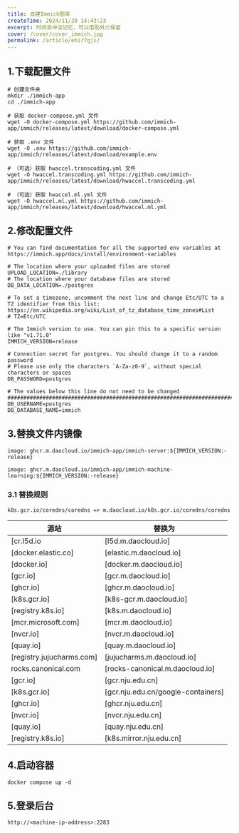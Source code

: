 ```yaml
---
title: 自建Immich图库
createTime: 2024/11/20 14:43:23
excerpt: 时间会冲淡记忆，可以借助外力保留
cover: /cover/cover_immich.jpg
permalink: /article/ehir7gjs/
---
```



## 1.下载配置文件

```shell :collapsed-lines=20
# 创建文件夹
mkdir ./immich-app
cd ./immich-app

# 获取 docker-compose.yml 文件
wget -O docker-compose.yml https://github.com/immich-app/immich/releases/latest/download/docker-compose.yml

# 获取 .env 文件
wget -O .env https://github.com/immich-app/immich/releases/latest/download/example.env

# （可选）获取 hwaccel.transcoding.yml 文件
wget -O hwaccel.transcoding.yml https://github.com/immich-app/immich/releases/latest/download/hwaccel.transcoding.yml

# （可选）获取 hwaccel.ml.yml 文件
wget -O hwaccel.ml.yml https://github.com/immich-app/immich/releases/latest/download/hwaccel.ml.yml

```

## 2.修改配置文件
```shell :collapsed-lines=20
# You can find documentation for all the supported env variables at https://immich.app/docs/install/environment-variables

# The location where your uploaded files are stored
UPLOAD_LOCATION=./library
# The location where your database files are stored
DB_DATA_LOCATION=./postgres

# To set a timezone, uncomment the next line and change Etc/UTC to a TZ identifier from this list: https://en.wikipedia.org/wiki/List_of_tz_database_time_zones#List
# TZ=Etc/UTC

# The Immich version to use. You can pin this to a specific version like "v1.71.0"
IMMICH_VERSION=release

# Connection secret for postgres. You should change it to a random password
# Please use only the characters `A-Za-z0-9`, without special characters or spaces
DB_PASSWORD=postgres

# The values below this line do not need to be changed
###################################################################################
DB_USERNAME=postgres
DB_DATABASE_NAME=immich

```

## 3.替换文件内镜像
```shell :collapsed-lines=20
image: ghcr.m.daocloud.io/immich-app/immich-server:${IMMICH_VERSION:-release}

image: ghcr.m.daocloud.io/immich-app/immich-machine-learning:${IMMICH_VERSION:-release}

```
### 3.1 替换规则

```shell
k8s.gcr.io/coredns/coredns => m.daocloud.io/k8s.gcr.io/coredns/coredns 

```
| 源站         | 替换为               |
| ---------- | ----------------- |
| [cr.l5d.io | [l5d.m.daocloud.io] |
| [docker.elastic.co] | [elastic.m.daocloud.io] |
| [docker.io] | [docker.m.daocloud.io]|
| [gcr.io] | [gcr.m.daocloud.io]|
| [ghcr.io] | [ghcr.m.daocloud.io] |
| [k8s.gcr.io] | [k8s-gcr.m.daocloud.io]|
| [registry.k8s.io] | [k8s.m.daocloud.io]|
| [mcr.microsoft.com] | [mcr.m.daocloud.io] |
| [nvcr.io] | [nvcr.m.daocloud.io] |
| [quay.io]| [quay.m.daocloud.io]|
| [registry.jujucharms.com] | [jujucharms.m.daocloud.io] |
| rocks.canonical.com | [rocks-canonical.m.daocloud.io] |
| [gcr.io] | [gcr.nju.edu.cn] |
| [k8s.gcr.io] | [gcr.nju.edu.cn/google-containers] |
| [ghcr.io]| [ghcr.nju.edu.cn] |
| [nvcr.io] | [nvcr.nju.edu.cn] |
| [quay.io]| [quay.nju.edu.cn] |
| [registry.k8s.io] | [k8s.mirror.nju.edu.cn] |




## 4.启动容器
```shell :collapsed-lines=20
docker compose up -d
```
## 5.登录后台

`http://<machine-ip-address>:2283`
